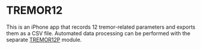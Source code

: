 # TREMOR12

This is an iPhone app that records 12 tremor-related parameters and exports them as a CSV file. Automated data processing can be performed with the separate [TREMOR12P](https://github.com/DigNeurosurgeon/TREMOR12P) module.
